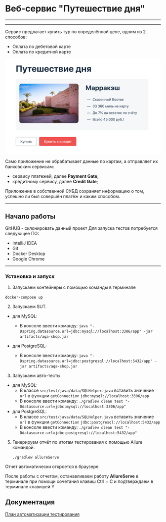 # Веб-сервис "Путешествие дня"
****************************
********************************
Сервис предлагает купить тур по определённой цене, одним из 2 способов:
+ Оплата по дебетовой карте
+ Оплата по кредитной карте

![Cервис](pic/service.png)

Само приложение не обрабатывает данные по картам, а отправляет их банковским сервисам:
+ сервису платежей, далее **Payment Gate**;
+ кредитному сервису, далее **Credit Gate**;
  
Приложение в собственной СУБД сохраняет информацию о том, успешно ли был совершён платёж и каким способом.
*******************************
## Начало работы
GitHUB - склонировать данный проект
Для запуска тестов потребуется следующее ПО:
+ IntelliJ IDEA
+ Git
+ Docker Desktop
+ Google Chrome
**************************************
### Установка и запуск
1. Запускаем контейнеры с помощью команды в терминале

```docker-compose up```

2. Запускаем SUT. 
+ для MySQL: 

  + В консоле ввести команду: ```java "-Dspring.datasource.url=jdbc:mysql://localhost:3306/app" -jar artifacts/aqa-shop.jar``` 
    
+ для PostgreSQL: 

  + В консоле ввести команду: 
  ```java "-Dspring.datasource.url=jdbc:postgresql://localhost:5432/app" -jar artifacts/aqa-shop.jar```


3. Запускаем авто-тесты
+ для MySQL:
  + В классе `src/test/java/data/SQLHelper.java` вставить значение `url` в функции `getConnection` `jdbc:mysql://localhost:3306/app`
  +  В консоле ввести команду: ```./gradlew clean test "-Ddatasource.url=jdbc:mysql://localhost:3306/app"```
+ для PostgreSQL:
    + В классе `src/test/java/data/SQLHelper.java` вставить значение `url` в функции `getConnection` `jdbc:postgresql://localhost:5432/app`
    + В консоле ввести команду: ```./gradlew clean test "-Ddatasource.url=jdbc:postgresql://localhost:5432/app"```
5. Генерируем отчёт по итогам тестирования с помощью Allure командой:

   ```./gradlew allureServe```

Отчет автоматически откроется в браузере.

После работы с отчетом, останавливаем работу **АllureServe** в терминале при помощи сочетания клавиш Ctrl + C и подтверждаем в терминале клавишей Y

## Документация
[План автоматизации тестирования](docs/Plan.md)


   